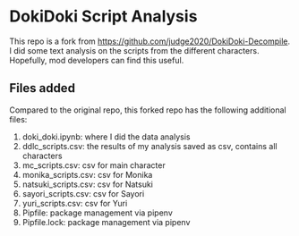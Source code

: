 # DokiDoki Script Analysis

This repo is a fork from https://github.com/judge2020/DokiDoki-Decompile.
I did some text analysis on the scripts from the different characters.
Hopefully, mod developers can find this useful.

## Files added

Compared to the original repo, this forked repo has the following additional files:
1. doki_doki.ipynb: where I did the data analysis
2. ddlc_scripts.csv: the results of my analysis saved as csv, contains all characters
3. mc_scripts.csv: csv for main character
4. monika_scripts.csv: csv for Monika
5. natsuki_scripts.csv: csv for Natsuki
6. sayori_scripts.csv: csv for Sayori
7. yuri_scripts.csv: csv for Yuri
8. Pipfile: package management via pipenv
9. Pipfile.lock: package management via pipenv
